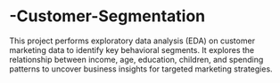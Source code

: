 # -Customer-Segmentation
This project performs exploratory data analysis (EDA) on customer marketing data to identify key behavioral segments. It explores the relationship between income, age, education, children, and spending patterns to uncover business insights for targeted marketing strategies.
